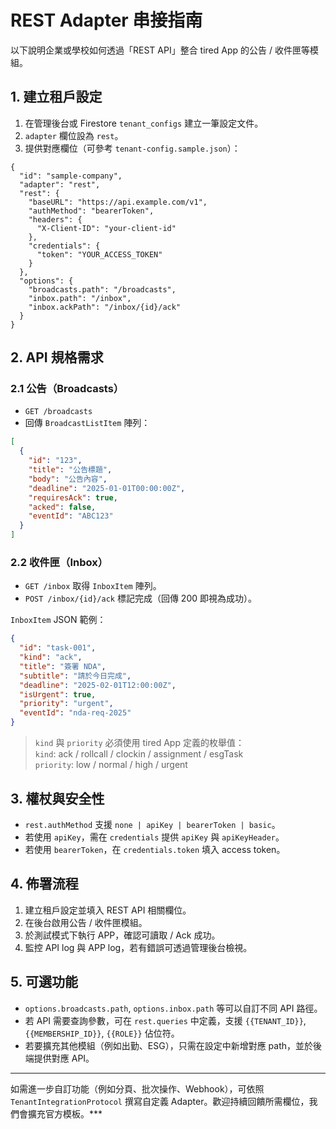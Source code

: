 # REST Adapter 串接指南

以下說明企業或學校如何透過「REST API」整合 tired App 的公告 / 收件匣等模組。

## 1. 建立租戶設定

1. 在管理後台或 Firestore `tenant_configs` 建立一筆設定文件。
2. `adapter` 欄位設為 `rest`。
3. 提供對應欄位（可參考 `tenant-config.sample.json`）：

```jsonc
{
  "id": "sample-company",
  "adapter": "rest",
  "rest": {
    "baseURL": "https://api.example.com/v1",
    "authMethod": "bearerToken",
    "headers": {
      "X-Client-ID": "your-client-id"
    },
    "credentials": {
      "token": "YOUR_ACCESS_TOKEN"
    }
  },
  "options": {
    "broadcasts.path": "/broadcasts",
    "inbox.path": "/inbox",
    "inbox.ackPath": "/inbox/{id}/ack"
  }
}
```

## 2. API 規格需求

### 2.1 公告（Broadcasts）
- `GET /broadcasts`
- 回傳 `BroadcastListItem` 陣列：
```json
[
  {
    "id": "123",
    "title": "公告標題",
    "body": "公告內容",
    "deadline": "2025-01-01T00:00:00Z",
    "requiresAck": true,
    "acked": false,
    "eventId": "ABC123"
  }
]
```

### 2.2 收件匣（Inbox）
- `GET /inbox` 取得 `InboxItem` 陣列。
- `POST /inbox/{id}/ack` 標記完成（回傳 200 即視為成功）。

`InboxItem` JSON 範例：
```json
{
  "id": "task-001",
  "kind": "ack",
  "title": "簽署 NDA",
  "subtitle": "請於今日完成",
  "deadline": "2025-02-01T12:00:00Z",
  "isUrgent": true,
  "priority": "urgent",
  "eventId": "nda-req-2025"
}
```

> `kind` 與 `priority` 必須使用 tired App 定義的枚舉值：  
> `kind`: ack / rollcall / clockin / assignment / esgTask  
> `priority`: low / normal / high / urgent

## 3. 權杖與安全性

- `rest.authMethod` 支援 `none | apiKey | bearerToken | basic`。  
- 若使用 `apiKey`，需在 `credentials` 提供 `apiKey` 與 `apiKeyHeader`。  
- 若使用 `bearerToken`，在 `credentials.token` 填入 access token。

## 4. 佈署流程

1. 建立租戶設定並填入 REST API 相關欄位。
2. 在後台啟用公告 / 收件匣模組。
3. 於測試模式下執行 APP，確認可讀取 / Ack 成功。
4. 監控 API log 與 APP log，若有錯誤可透過管理後台檢視。

## 5. 可選功能

- `options.broadcasts.path`, `options.inbox.path` 等可以自訂不同 API 路徑。
- 若 API 需要查詢參數，可在 `rest.queries` 中定義，支援 `{{TENANT_ID}}`, `{{MEMBERSHIP_ID}}`, `{{ROLE}}` 佔位符。
- 若要擴充其他模組（例如出勤、ESG），只需在設定中新增對應 path，並於後端提供對應 API。

---

如需進一步自訂功能（例如分頁、批次操作、Webhook），可依照 `TenantIntegrationProtocol` 撰寫自定義 Adapter。歡迎持續回饋所需欄位，我們會擴充官方模板。***
